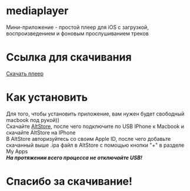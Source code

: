 # mediaplayer
Мини-приложение - простой плеер для iOS с загрузкой, воспроизведением и фоновым прослушиванием треков
# Ссылка для скачивания
[Скачать плеер](https://kiquxd.github.io/player_app/apps/mediaplayer.ipa)
# Как установить
Для того, чтобы установить приложение, вам нужен будет свободный macbook под рукой))\
Скачайте [AltStore](https://altstore.io/), после чего подключите по USB IPhone к Macbook и скачайте AltStore на IPhone\
В AltStore авторизуйтесь со своим Apple ID, после чего добавьте скачанный выше .ipa файл в AltStore с помощью кнопки "+" в разделе My Apps\
**_На протяжении всего процесса не отключайте USB!_**
# Спасибо за скачивание!

